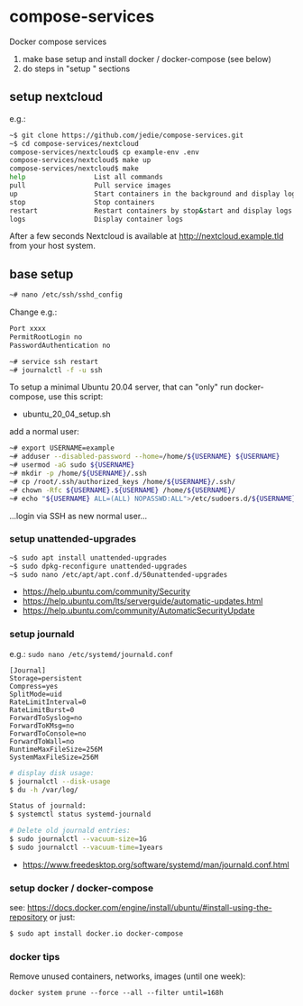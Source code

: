 # compose-services
Docker compose services

1. make base setup and install docker / docker-compose (see below)
2. do steps in "setup <service>" sections

## setup nextcloud

e.g.:

```bash
~$ git clone https://github.com/jedie/compose-services.git
~$ cd compose-services/nextcloud
compose-services/nextcloud$ cp example-env .env
compose-services/nextcloud$ make up
compose-services/nextcloud$ make
help                 List all commands
pull                 Pull service images
up                   Start containers in the background and display logs
stop                 Stop containers
restart              Restart containers by stop&start and display logs
logs                 Display container logs
```
After a few seconds Nextcloud is available at http://nextcloud.example.tld from your host system.


## base setup

```bash
~# nano /etc/ssh/sshd_config
```

Change e.g.:
```bash
Port xxxx
PermitRootLogin no
PasswordAuthentication no
```

```bash
~# service ssh restart
~# journalctl -f -u ssh
```


To setup a minimal Ubuntu 20.04 server, that can "only" run docker-compose, use this script:

* ubuntu_20_04_setup.sh


add a normal user:
```bash
~# export USERNAME=example
~# adduser --disabled-password --home=/home/${USERNAME} ${USERNAME}
~# usermod -aG sudo ${USERNAME}
~# mkdir -p /home/${USERNAME}/.ssh
~# cp /root/.ssh/authorized_keys /home/${USERNAME}/.ssh/
~# chown -Rfc ${USERNAME}.${USERNAME} /home/${USERNAME}/
~# echo "${USERNAME} ALL=(ALL) NOPASSWD:ALL">/etc/sudoers.d/${USERNAME}
```
...login via SSH as new normal user...


### setup unattended-upgrades

```bash
~$ sudo apt install unattended-upgrades
~$ sudo dpkg-reconfigure unattended-upgrades
~$ sudo nano /etc/apt/apt.conf.d/50unattended-upgrades
```
* https://help.ubuntu.com/community/Security
* https://help.ubuntu.com/lts/serverguide/automatic-updates.html
* https://help.ubuntu.com/community/AutomaticSecurityUpdate


### setup journald

e.g.: `sudo nano /etc/systemd/journald.conf`
```
[Journal]
Storage=persistent
Compress=yes
SplitMode=uid
RateLimitInterval=0
RateLimitBurst=0
ForwardToSyslog=no
ForwardToKMsg=no
ForwardToConsole=no
ForwardToWall=no
RuntimeMaxFileSize=256M
SystemMaxFileSize=256M
```

```bash
# display disk usage:
$ journalctl --disk-usage
$ du -h /var/log/

Status of journald:
$ systemctl status systemd-journald

# Delete old journald entries:
$ sudo journalctl --vacuum-size=1G
$ sudo journalctl --vacuum-time=1years
```

* https://www.freedesktop.org/software/systemd/man/journald.conf.html


### setup docker / docker-compose

see: https://docs.docker.com/engine/install/ubuntu/#install-using-the-repository
or just:
```bash
$ sudo apt install docker.io docker-compose
```


### docker tips

Remove unused containers, networks, images (until one week):
```
docker system prune --force --all --filter until=168h
```